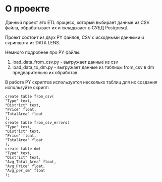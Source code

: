 # О проекте

Данный проект это ETL процесс, который выбирает данные из CSV файла, обрабатывает их и складывает в СУБД Postgresql.

Проект состоит из двух PY файлов, CSV с исходными данными и скриншота из DATA LENS.

Немного подробнее про PY файлы: 
1. load_data_from_csv.py - выгружает данные из csv
1. load_data_to_dm.py - выгружает данные из таблицы from_csv в dm предварительно их обработав.

В работе PY скриптов используется несколько таблиц для их создания используйте скрипт:
```
create table from_csv(
"Type" text,
"District" text,
"Price" float,
"TotalArea" float
);
create table from_csv_errors(
"Type" text,
"District" text,
"Price" float,
"TotalArea" float
);
create table dm(
"Type" text,
"District" text,
"Avg_Total_Area" float,
"Avg_Price" float,
"Avg_per_sm" float
);
```